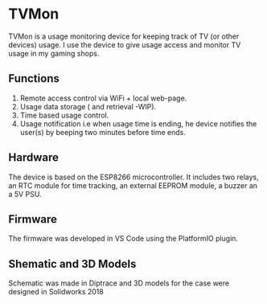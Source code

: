 # TVMon
TVMon is a usage monitoring device for keeping track of TV (or other devices) usage. I use the device to give usage access and 
monitor TV usage in my gaming  shops.

## Functions
1. Remote access control via WiFi + local web-page.
2. Usage data storage ( and retrieval -WIP).
3. Time based usage control.
4. Usage notification i.e when usage time is ending, he device notifies the user(s) by beeping two minutes before time ends.

## Hardware
The device is based on the ESP8266 microcontroller. It includes two relays, an RTC module for time tracking, an external EEPROM module, a buzzer
an a 5V PSU. 

## Firmware
The firmware was developed in VS Code using the PlatformIO plugin. 

## Shematic and 3D Models
Schematic was made in Diptrace and 3D models for the case were designed in
Solidworks 2018

